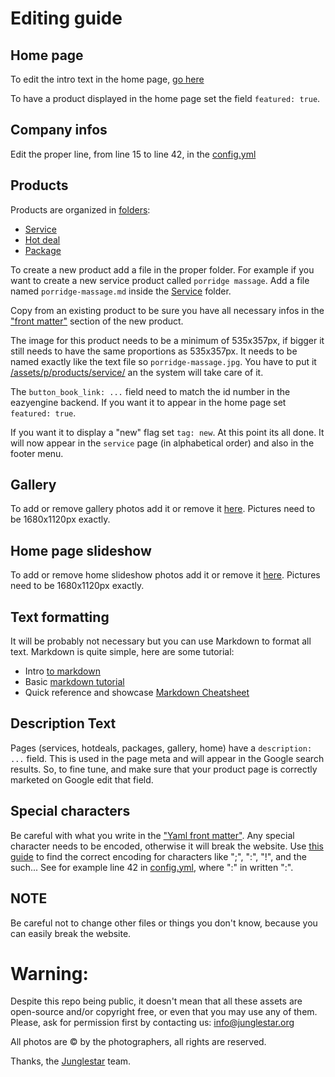 # Editing guide

## Home page

To edit the intro text in the home page, [go here](https://github.com/toybreaker/orchidspa/tree/source/_includes/editables)

To have a product displayed in the home page set the field ```featured: true```.


## Company infos

Edit the proper line, from line 15 to line 42, in the [config.yml](https://github.com/toybreaker/orchidspa/blob/source/_config.yml)


## Products

Products are organized in [folders](https://github.com/toybreaker/orchidspa/tree/source/_products):
- [Service](https://github.com/toybreaker/orchidspa/tree/source/_products/service)
- [Hot deal](https://github.com/toybreaker/orchidspa/tree/source/_products/hotdeal)
- [Package](https://github.com/toybreaker/orchidspa/tree/source/_products/package)

To create a new product add a file in the proper folder. For example if you want to create a new service product called ```porridge massage```. Add a file named ```porridge-massage.md``` inside the [Service](https://github.com/toybreaker/orchidspa/tree/source/_products/service) folder.

Copy from an existing product to be sure you have all necessary infos in the ["front matter"](https://jekyllrb.com/docs/frontmatter/) section of the new product.

The image for this product needs to be a minimum of 535x357px, if bigger it still needs to have the same proportions as 535x357px. It needs to be named exactly like the text file so ```porridge-massage.jpg```. You have to put it [/assets/p/products/service/](https://github.com/toybreaker/orchidspa/tree/source/assets/p/products/service) an the system will take care of it.

The ```button_book_link: ...``` field need to match the id number in the eazyengine backend. If you want it to appear in the home page set ```featured: true```.

If you want it to display a "new" flag set ```tag: new```. At this point its all done. It will now appear in the ```service``` page (in alphabetical order) and also in the footer menu.

## Gallery

To add or remove gallery photos add it or remove it [here](https://github.com/toybreaker/orchidspa/tree/source/assets/p/gallery). Pictures need to be 1680x1120px exactly.


## Home page slideshow

To add or remove home slideshow photos add it or remove it [here](https://github.com/toybreaker/orchidspa/tree/source/assets/p/home). Pictures need to be 1680x1120px exactly.


## Text formatting

It will be probably not necessary but you can use Markdown to format all text. Markdown is quite simple, here are some tutorial:

- Intro [to markdown](https://gist.github.com/budparr/9257428)
- Basic [markdown tutorial](https://help.github.com/articles/basic-writing-and-formatting-syntax/)
- Quick reference and showcase [Markdown Cheatsheet](https://github.com/adam-p/markdown-here/wiki/Markdown-Cheatsheet)

## Description Text

Pages (services, hotdeals, packages, gallery, home) have a ```description: ...``` field. This is used in the page meta and will appear in the Google search results. So, to fine tune, and make sure that your product page is correctly marketed on Google edit that field.

## Special characters

Be careful with what you write in the ["Yaml front matter"](https://jekyllrb.com/docs/frontmatter/). Any special character needs to be encoded, otherwise it will break the website. Use [this guide](https://www.ascii.cl/htmlcodes.htm) to find the correct encoding for characters like ";", ":", "!", and the such... See for example line 42 in [config.yml](https://github.com/toybreaker/orchidspa/blob/source/_config.yml), where ":" in written "&#58;".

## NOTE

Be careful not to change other files or things you don't know, because you can easily break the website.  




# Warning:

Despite this repo being public, it doesn't mean that all these assets are open-source and/or copyright free, or even that you may use any of them. Please, ask for permission first by contacting us: info@junglestar.org  

All photos are © by the photographers, all rights are reserved.  

Thanks, the [Junglestar](http://junglestar.org) team.
